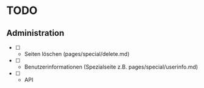 # TODO

## Administration

-   [ ] -   Seiten löschen (pages/special/delete.md)
-   [ ] -   Benutzerinformationen (Spezialseite z.B. pages/special/userinfo.md)
-   [ ] -   API
